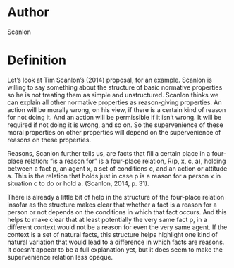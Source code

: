 # Author 

Scanlon

# Definition

Let’s look at Tim Scanlon’s (2014) proposal, for  an example. Scanlon is willing to say something about the structure of basic  normative properties so he is not treating them as simple and unstructured.  Scanlon thinks we can explain all other normative properties as reason-giving  properties. An action will be morally wrong, on his view, if there is a certain  kind of reason for not doing it. And an action will be permissible if it isn’t  wrong. It will be required if not doing it is wrong, and so on. So the supervenience of these moral properties on other properties will depend on the  supervenience of reasons on these properties. 

Reasons, Scanlon further tells  us, are facts that fill a certain place in a four-place relation: “is a reason for” is a four-place relation, R(p, x, c, a), holding between  a fact p, an agent x, a set of conditions c, and an action or attitude a.  This is the relation that holds just in case p is a reason for a person x  in situation c to do or hold a. (Scanlon, 2014, p. 31).

There is already a little bit of help in the structure of the  four-place relation insofar as the structure makes clear that whether a fact  is a reason for a person or not depends on the conditions in which that fact  occurs. And this helps to make clear that at least potentially the very same  fact p, in a different context would not be a reason for even the very same  agent. If the context is a set of natural facts, this structure helps highlight  one kind of natural variation that would lead to a difference in which facts  are reasons. It doesn’t appear to be a full explanation yet, but it does seem  to make the supervenience relation less opaque. 